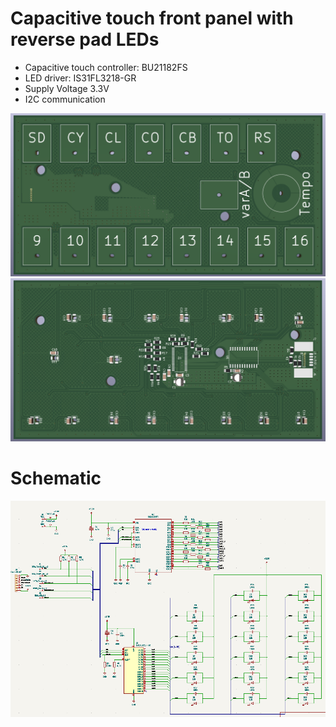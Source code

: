 # Capacitive touch front panel with reverse pad LEDs

* Capacitive touch controller: BU21182FS
* LED driver: IS31FL3218-GR
* Supply Voltage 3.3V
* I2C communication

![](right_panel_top.png)
![](right_panel_bot.png)

# Schematic
![](right_panel_sch.png)

